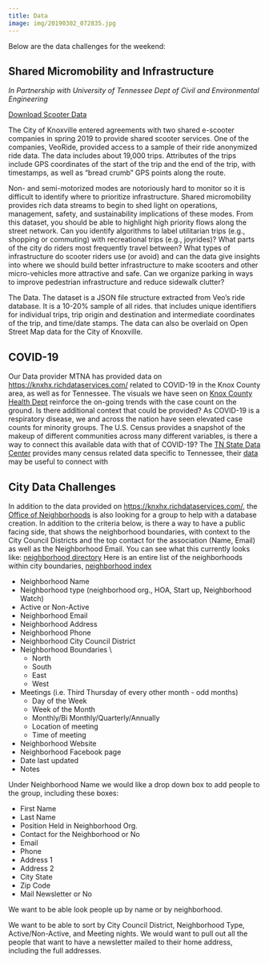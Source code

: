 ```yaml
---
title: Data
image: img/20190302_072835.jpg
---
```


Below are the data challenges for the weekend:

## Shared Micromobility and Infrastructure
_In Partnership with University of Tennessee Dept of Civil and Environmental Engineering_

[Download Scooter Data](https://drive.google.com/file/d/1PkAVDCjlFxFyYoW4HeNh-nRnncbIQLJm/view?usp=sharing)

The City of Knoxville entered agreements with two shared e-scooter companies in spring 2019 to provide shared scooter services. One of the companies, VeoRide, provided access to a sample of their ride anonymized ride data. The data includes about 19,000 trips. Attributes of the trips include GPS coordinates of the start of the trip and the end of the trip, with timestamps, as well as “bread crumb” GPS points along the route.


Non- and semi-motorized modes are notoriously hard to monitor so it is difficult to identify where to prioritize infrastructure. Shared micromobility provides rich data streams to begin to shed light on operations, management, safety, and sustainability implications of these modes. From this dataset, you should be able to highlight high priority flows along the street network. Can you identify algorithms to label utilitarian trips (e.g., shopping or commuting) with recreational trips (e.g., joyrides)? What parts of the city do riders most frequently travel between? What types of infrastructure do scooter riders use (or avoid) and can the data give insights into where we should build better infrastructure to make scooters and other micro-vehicles more attractive and safe. Can we organize parking in ways to improve pedestrian infrastructure and reduce sidewalk clutter? 


The Data. The dataset is a JSON file structure extracted from Veo’s ride database. It is a 10-20% sample of all rides. that includes unique identifiers for individual trips, trip origin and destination and intermediate coordinates of the trip, and time/date stamps. The data can also be overlaid on Open Street Map data for the City of Knoxville. 

## COVID-19

Our Data provider MTNA has provided data on https://knxhx.richdataservices.com/ related to COVID-19 in the Knox County area, as well as for Tennessee. The visuals we have seen on [Knox County Health Dept](https://covid.knoxcountytn.gov/case-count.html) reinforce the on-going trends with the case count on the ground. Is there additional context that could be provided? As COVID-19 is a respiratory disease, we and across the nation have seen elevated case counts for minority groups. The U.S. Census provides a snapshot of the makeup of different communities across many different variables, is there a way to connect this available data with that of COVID-19? The [TN State Data Center](https://tnsdc.utk.edu/) provides many census related data specific to Tennessee, their [data](https://myutk.maps.arcgis.com/home/group.html?id=c98fc99308dd43fb98146d3cf21fc31c&view=list&start=1&num=20&showFilters=true&sortOrder=desc&sortField=modified#content) may be useful to connect with

## City Data Challenges

In addition to the data provided on https://knxhx.richdataservices.com/, the [Office of Neighborhoods](https://knoxvilletn.gov/government/city_departments_offices/neighborhoods) is also looking for a group to help with a database creation. In addition to the criteria below, is there a way to have a public facing side, that shows the neighborhood boundaries, with context to the City Council Districts and the top contact for the association (Name, Email) as well as the Neighborhood Email. You can see what this currently looks like: [neighborhood directory](https://knoxvilletn.gov/government/city_departments_offices/neighborhoods/neighborhood_directory) Here is an entire list of the neighborhoods within city boundaries, [neighborhood index](https://knoxvilletn.gov/government/city_departments_offices/neighborhoods/neighborhood_directory/neighborhoods_by_knoxville-knox_county_planning)

- Neighborhood Name
- Neighborhood type (neighborhood org., HOA, Start up, Neighborhood Watch)
- Active or Non-Active
- Neighborhood Email
- Neighborhood Address
- Neighborhood Phone
- Neighborhood City Council District
- Neighborhood Boundaries \
  - North
  - South
  - East
  - West
- Meetings (i.e. Third Thursday of every other month - odd months)
  - Day of the Week
  - Week of the Month
  - Monthly/Bi Monthly/Quarterly/Annually
  - Location of meeting   
  - Time of meeting
- Neighborhood Website
- Neighborhood Facebook page
- Date last updated
- Notes

Under Neighborhood Name we would like a drop down box to add people to the group, including these boxes:
- First Name 
- Last Name
- Position Held in Neighborhood Org.
- Contact for the Neighborhood or No
- Email
- Phone
- Address 1
- Address 2
- City State 
- Zip Code
- Mail Newsletter or No

We want to be able look people up by name or by neighborhood.  

We want to be able to sort by City Council District, Neighborhood Type, Active/Non-Active, and Meeting nights. We would want to pull out all the people that want to have a newsletter mailed to their home address, including the full addresses.  
